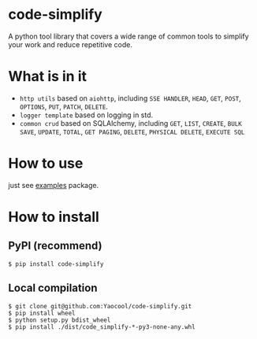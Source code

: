# code-simplify
A python tool library that covers a wide range of common tools to simplify your work and reduce repetitive code.


# What is in it
* `http utils` based on `aiohttp`, including `SSE HANDLER`, `HEAD`, `GET`, `POST`, `OPTIONS`, `PUT`, `PATCH`, `DELETE`.
* `logger template` based on logging in std.
* `common crud` based on SQLAlchemy, including `GET`, `LIST`, `CREATE`, `BULK SAVE`, `UPDATE`, `TOTAL`, `GET PAGING`, `DELETE`, `PHYSICAL DELETE`, `EXECUTE SQL`


# How to use
just see [examples](https://github.com/Yaocool/code-simplify/tree/main/examples) package.


# How to install

## PyPI (recommend)
```shell script
$ pip install code-simplify
```


## Local compilation
```shell script
$ git clone git@github.com:Yaocool/code-simplify.git
$ pip install wheel
$ python setup.py bdist_wheel
$ pip install ./dist/code_simplify-*-py3-none-any.whl
```
